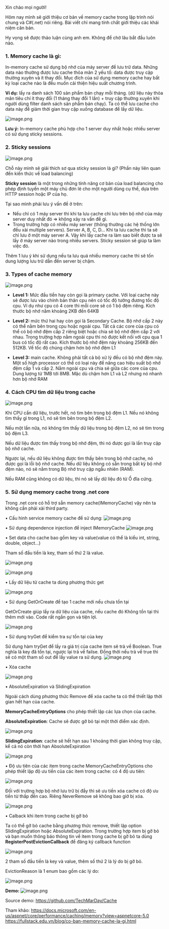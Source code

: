Xin chào mọi người!

Hôm nay mình sẽ giới thiệu cơ bản về memory cache trong lập trình nói chung và C#(.net) nói riêng. Bài viết chỉ mang tính chất giới thiệu các khái niệm căn bản.

Hy vọng sẽ được thảo luận cùng anh em. Không để chờ lâu bắt đầu luôn nào.

### 1. Memory cache là gì: 
In-memory cache sử dụng bộ nhớ của máy server để lưu trữ data. Những data nào thường được lưu cache thỏa mãn 2 yếu tố: data được truy cập thường xuyên và ít thay đổi.
Mục đích của sử dụng memory cache hay bất kỳ loại cache nào là đều muốn cải thiện hiệu suất chương trình.

**Ví dụ:** lấy ra danh sách 100 sản phẩm bán chạy mỗi tháng. (dữ liệu này thỏa mãn tiêu chí ít thay đổi (1 tháng thay đổi 1 lần) + truy cập thường xuyên khi người dùng filter danh sách sản phẩm bán chạy). Ta có thể lưu cache cho data này để giảm thời gian truy cập xuống database để lấy dữ liệu.

![image.png](https://images.viblo.asia/b18d906b-a1d5-4f93-ac48-fe3e210a6199.png)

**Lưu ý:** In-memory cache phù hợp cho 1 server duy nhất hoặc nhiều server có sử dụng sticky sessions.

### 2. Sticky sessions

![image.png](https://images.viblo.asia/62a11612-bc29-4824-a7ec-c67276d00ca6.png)

Chỗ này mình sẽ giải thích sơ qua sticky session là gì?
(Phần này liên quan đến kiến thức về load balancing) 

**Sticky session** là một trong những tính năng cơ bản của load balancing cho phép định tuyến một máy chủ đơn lẻ cho một người dùng cụ thể, dựa trên HTTP session hoặc IP của họ.

Tại sao mình phải lưu ý vấn đề ở trên:
- Nếu chỉ có 1 máy server thì khi ta lưu cache chỉ lưu trên bộ nhớ của máy server duy nhất đó => không xảy ra vấn đề gì.
- Trong trường hợp có nhiều máy server (thông thường các hệ thống lớn đều xài multiple servers). Server A, B, C, D… Khi ta lưu cache thì ta sẽ chỉ lưu ở một máy server A. Vậy khi lấy cache ra làm sao biết được ta sẽ lấy ở máy server nào trong nhiều servers. Sticky session sẽ giúp ta làm việc đó.


Thêm 1 lưu ý khi sử dụng nếu ta lưu quá nhiều memory cache thì sẽ tốn dung lượng lưu trữ dẫn đến server bị chậm.

### 3. Types of cache memory
![image.png](https://images.viblo.asia/90b5171a-75d5-4bf4-b724-8f60c0bfdba1.png)

- **Level 1:** Mức đầu tiền hay còn gọi là primary cache. Với loại cache này sẽ được lưu vào chính bản thân cpu nên có tốc độ tưởng đương tốc độ cpu. Ví dụ như cpu có 4 core thì mỗi core sẽ có 1 bộ đệm riêng. Kích thước bộ nhớ nằm khoảng 2KB đến 64KB

- **Level 2:** mức thứ hai hay còn gọi là Secondary Cache. Bộ nhớ cấp 2 này có thể nằm bên trong cpu hoặc ngoài cpu. Tất cả các core của cpu có thể có bộ nhớ đệm cấp 2 riêng biệt hoặc chia sẻ bộ nhớ đệm cấp 2 với nhau. Trong trường hợp nằm ngoài cpu thì nó được kết nối với cpu qua 1 bus có tốc độ rất cao.
Kích thước bộ nhớ đệm này khoảng 256KB đến 512KB. Về tốc độ chúng chậm hơn bộ nhớ đệm L1

- **Level 3:** main cache. Không phải tất cả bộ xử lý đều có bộ nhớ đệm này. Một số high processor có thể có loại này để năng cao hiệu suất bộ nhớ đệm cấp 1 và cấp 2. Nằm ngoài cpu và chia sẻ giữa các core của cpu. Dung lượng từ 1MB tới 8MB. Mặc dù chậm hơn L1 và L2 nhưng nó nhanh hơn bộ nhớ RAM

### 4. Cách CPU tìm dữ liệu trong cache
![image.png](https://images.viblo.asia/39e01ad6-af53-4310-9215-68b18f79a59e.png)

Khi CPU cần dữ liệu, trước hết, nó tìm bên trong bộ đệm L1. Nếu nó không tìm thấy gì trong L1, nó sẽ tìm bên trong bộ đệm L2. 

Nếu một lần nữa, nó không tìm thấy dữ liệu trong bộ đệm L2, nó sẽ tìm trong bộ đệm L3. 

Nếu dữ liệu được tìm thấy trong bộ nhớ đệm, thì nó được gọi là lần truy cập bộ nhớ cache. 

Ngược lại, nếu dữ liệu không được tìm thấy bên trong bộ nhớ cache, nó được gọi là lỗi bộ nhớ cache.
Nếu dữ liệu không có sẵn trong bất kỳ bộ nhớ đệm nào, nó sẽ nằm trong Bộ nhớ truy cập ngẫu nhiên (RAM). 

Nếu RAM cũng không có dữ liệu, thì nó sẽ lấy dữ liệu đó từ Ổ đĩa cứng.

### 5. Sử dụng memory cache trong .net core
Trong .net core có hỗ trợ sẵn memory cache(IMemoryCache) vậy nên ta không cần phải xài third party.

•	Cấu hình service memory cache để sử dụng:
![image.png](https://images.viblo.asia/9ea399e8-324c-4708-a468-ca73aa1bb9ff.png)

•	Sử dụng dependence injection để inject IMemoryCache
![image.png](https://images.viblo.asia/a721001b-bae3-46ce-9d9f-150501ba36bc.png)

•	Set data cho cache bao gồm key và value(value có thể là kiểu int, string, double, object…)

Tham số đầu tiền là key, tham số thứ 2 là value.

![image.png](https://images.viblo.asia/1d70b722-6748-46ec-a517-10610e8280f8.png)

![image.png](https://images.viblo.asia/8aa7a778-fe4a-4fd6-8711-965953c9f4bb.png)

•	Lấy dữ liệu từ cache ta dùng phương thức get

![image.png](https://images.viblo.asia/7f8d88aa-e829-4455-a945-d5aac3bf6c7a.png)

•	Sử dụng GetOrCreate để tạo 1 cache mới nếu chưa tồn tại

GetOrCreate giúp lấy ra dữ liệu của cache, nếu cache đó Không tồn tại thì thêm mới vào. Code rất ngắn gọn và tiện lợi.

![image.png](https://images.viblo.asia/ee6e4104-4db3-47f6-9555-ea68f14f33b5.png)

•	Sử dụng tryGet để kiểm tra sự tồn tại của key

Sử dụng hàm tryGet để lấy ra giá trị của cache item sẽ trả về Boolean. True nghĩa là key đã tồn tại, ngược lại trả về failse. Đồng thời nếu trả về true thì sẽ có một tham số out để lấy value ra sử dụng.
![image.png](https://images.viblo.asia/9093d619-5477-4d63-b127-487c70300e12.png)

•	Xóa cache

![image.png](https://images.viblo.asia/9631b833-bac7-4540-a075-593dc2c83dfd.png)

•	AbsoluteExpiration và SlidingExpiration

Ngoài cách dùng phương thức Remove để xóa cache ta có thể thiết lập thời gian hết hạn của cache.

**MemoryCacheEntryOptions** cho phép thiết lập các lựa chọn của cache.

**AbsoluteExpiration**: Cache sẽ được gỡ bỏ tại một thời điểm xác định.

![image.png](https://images.viblo.asia/3e6dce72-15ac-4935-b042-6ec8817b37be.png)

**SlidingExpiration**: cache sẽ hết hạn sau 1 khoảng thời gian không truy cập, kể cả nó còn thời hạn AbsoluteExpiration

![image.png](https://images.viblo.asia/fd37184d-3170-4348-b51c-8bc514cf2d7f.png)

•	Độ ưu tiên của các item trong cache
MemoryCacheEntryOptions cho phép thiết lập độ ưu tiền của các item trong cache: có 4 độ ưu tiên: 

![image.png](https://images.viblo.asia/901f28e5-fb20-474d-84ed-bf88332247b9.png)

Đối với trường hợp bộ nhớ lưu trữ bị đầy thì sẽ ưu tiền xóa cache có độ ưu tiền từ thấp đến cao. Riêng NeverRemove sẽ không bao giờ bị xóa.

![image.png](https://images.viblo.asia/5a479478-705b-4e70-a9c5-f9d21a5a6dc0.png)

•	Calback khi item trong cache bị gỡ bỏ

Ta có thể gỡ bỏ cache bằng phương thức remove,  thiết lập option SlidingExpiration hoặc AbsoluteExpiration. 
Trong trường hợp item bị gỡ bỏ và bạn muốn thông báo thông tin về item trong cache bị gỡ bỏ ta dùng **RegisterPostEvictionCallback** để đăng ký callback function

![image.png](https://images.viblo.asia/d1de9d4f-4c32-4439-9bfa-9c880203cdd1.png)

2 tham số đầu tiền là key và value, thêm số thứ 2 là lý do bị gỡ bỏ.

EvictionReason là 1 enum bao gồm các lý do:

![image.png](https://images.viblo.asia/9e5b0bbd-b5b9-469d-937a-26e0f07d6ebf.png)

**Demo:**
![image.png](https://images.viblo.asia/0a17d159-3bea-43c8-867b-b356b250d07b.png)

Source demo: https://github.com/TechMarDay/Cache

Tham khảo: 
https://docs.microsoft.com/en-us/aspnet/core/performance/caching/memory?view=aspnetcore-5.0
https://fullstack.edu.vn/blog/co-ban-memory-cache-la-gi.html
